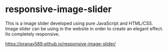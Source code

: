 # responsive-image-slider
This is a image slider developed using pure JavaScript and HTML/CSS. Image slider can be using in the website in order to create an elegant effect. Its completely responsive.

https://pranav589.github.io/responsive-image-slider/

